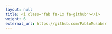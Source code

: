 ```yaml
---
layout: null
title: <i class="fab fa-1x fa-github"></i>
weight: 6
external_url: https://github.com/PabloMusaber
---
```

